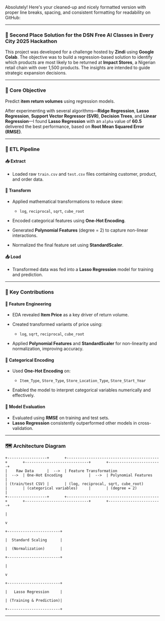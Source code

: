 Absolutely! Here's your cleaned-up and nicely formatted version with proper line breaks, spacing, and consistent formatting for readability on GitHub:

---

### 🥈 Second Place Solution for the DSN Free AI Classes in Every City 2025 Hackathon

This project was developed for a challenge hosted by **Zindi** using **Google Colab**. The objective was to build a regression-based solution to identify which products are most likely to be returned at **Impact Stores**, a Nigerian retail chain with over 1,500 products. The insights are intended to guide strategic expansion decisions.

---

### 🎯 Core Objective

Predict **item return volumes** using regression models.

After experimenting with several algorithms—**Ridge Regression**, **Lasso Regression**, **Support Vector Regressor (SVR)**, **Decision Trees**, and **Linear Regression**—I found **Lasso Regression** with an `alpha` value of **60.5** delivered the best performance, based on **Root Mean Squared Error (RMSE)**.

---

### 🔄 ETL Pipeline

#### 📥 Extract

* Loaded raw `train.csv` and `test.csv` files containing customer, product, and order data.

#### 🔧 Transform

* Applied mathematical transformations to reduce skew:

  * `log`, `reciprocal`, `sqrt`, `cube_root`
* Encoded categorical features using **One-Hot Encoding**.
* Generated **Polynomial Features** (degree = 2) to capture non-linear interactions.
* Normalized the final feature set using **StandardScaler**.

#### 📤 Load

* Transformed data was fed into a **Lasso Regression** model for training and prediction.

---

### 📝 Key Contributions

#### 🔹 Feature Engineering

* EDA revealed **Item Price** as a key driver of return volume.
* Created transformed variants of price using:

  * `log`, `sqrt`, `reciprocal`, `cube_root`
* Applied **Polynomial Features** and **StandardScaler** for non-linearity and normalization, improving accuracy.

#### 🔹 Categorical Encoding

* Used **One-Hot Encoding** on:

  * `Item_Type`, `Store_Type`, `Store_Location_Type`, `Store_Start_Year`
* Enabled the model to interpret categorical variables numerically and effectively.

#### 🔹 Model Evaluation

* Evaluated using **RMSE** on training and test sets.
* **Lasso Regression** consistently outperformed other models in cross-validation.

---

### 🗺 Architecture Diagram

```
+------------------+       +------------------------------------------+       +-----------------------------+       +------------------------+
|    Raw Data      |  -->  | Feature Transformation                   |  -->  | One-Hot Encoding            |  -->  | Polynomial Features     |
| (train/test CSV) |       | (log, reciprocal, sqrt, cube_root)       |       | (categorical variables)     |       | (degree = 2)            |
+------------------+       +------------------------------------------+       +-----------------------------+       +------------------------+
                                                                                                                                |
                                                                                                                                v
                                                                                                     +------------------------+
                                                                                                     |  Standard Scaling      |
                                                                                                     |  (Normalization)       |
                                                                                                     +------------------------+
                                                                                                                                |
                                                                                                                                v
                                                                                                     +------------------------+
                                                                                                     |   Lasso Regression     |
                                                                                                     | (Training & Prediction)|
                                                                                                     +------------------------+
```

---


